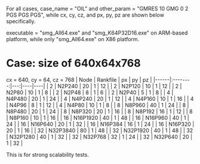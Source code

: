 For all cases, case_name = "OIL" and other_param = "GMRES 10 GMG 0 2 PGS PGS PGS", while cx, cy, cz, and px, py, pz are shown below specifically.

executable = "smg_All64.exe" and "smg_K64P32D16.exe" on ARM-based platform, while only "smg_All64.exe" on X86 platform.

# Case: size of 640x64x768

cx = 640, cy = 64, cz = 768
| Node | Rankfile | px | py | pz |
|------|:--------:|---:|----|----|
| 2    |  N2P240  | 20 | 1  | 12 |
| 2    |  N2P120  | 10 | 1  | 12 |
| 2    |  N2P80   | 10 | 1  |  8 |
| 2    |  N2P48   |  8 | 1  |  6 |
| 2    |  N2P40   |  5 | 1  |  8 |
| 4    |  N4P480  | 20 |  1	| 24 |
| 4    |  N4P240  | 20 |  1 | 12 |
| 4    |  N4P160  | 10 |  1 | 16 |
| 4    |  N4P96   |  8 |  1 | 12 |
| 4    |  N4P80   | 10 |  1 |  8 |
| 8    |  N8P960  | 40 |  1 | 24 |
| 8    |  N8P480  | 20 |  1 | 24 |
| 8    |  N8P320  | 20 |  1 | 16 |
| 8    |  N8P192  | 16 |  1 | 12 |
| 8    |  N8P160  | 10 |  1 | 16 |
| 16   | N16P1920 | 40 |  1 | 48 |
| 16   | N16P960  | 40 |  1 | 24 |
| 16   | N16P640  | 20 |  1 | 32 |
| 16   | N16P384  | 16 |  1 | 24 |
| 16   | N16P320  | 20 |  1 | 16 |
| 32   | N32P3840 | 80 |  1 | 48 |
| 32   | N32P1920 | 40 |  1 | 48 |
| 32   | N32P1280 | 40 |  1 | 32 |
| 32   | N32P768  | 32 |  1 | 24 |
| 32   | N32P640  | 20 |  1 | 32 |

This is for strong scalability tests.
